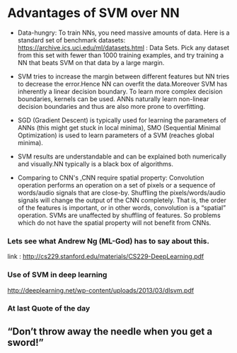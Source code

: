 
# Advantages of SVM over NN

* Data-hungry: To train NNs, you need massive amounts of data. Here is a standard set of benchmark datasets: https://archive.ics.uci.edu/ml/datasets.html : Data Sets. Pick any dataset from this set with fewer than 1000 training examples, and try training a NN that beats SVM on that data by a large margin.


* SVM tries to increase the margin between different features but NN tries to decrease the error.Hence NN can overfit the data.Moreover SVM has inherently a linear decision boundary. To learn more complex decision boundaries, kernels can be used. ANNs naturally learn non-linear decision boundaries and thus are also more prone to overfitting.


* SGD (Gradient Descent) is typically used for learning the parameters of ANNs (this might get stuck in local minima), SMO (Sequential Minimal Optimization) is used to learn parameters of a SVM (reaches global minima).


* SVM results are understandable and can be explained both numerically and visually.NN typically is a black box of algorithms.


* Comparing to CNN's ,CNN require spatial property: Convolution operation performs an operation on a set of pixels or a sequence of words/audio signals that are close-by. Shuffling the pixels/words/audio signals will change the output of the CNN completely. That is, the order of the features is important, or in other words, convolution is a “spatial” operation. SVMs are unaffected by shuffling of features. So problems which do not have the spatial property will not benefit from CNNs.





### Lets see what Andrew Ng (ML-God) has to say about this.

link : http://cs229.stanford.edu/materials/CS229-DeepLearning.pdf

### Use of SVM in deep learning 
 http://deeplearning.net/wp-content/uploads/2013/03/dlsvm.pdf

### At last Quote of the day 
## “Don’t throw away the needle when you get a sword!”


```python

```
